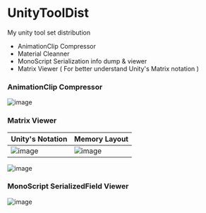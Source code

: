 # UnityToolDist
My unity tool set distribution
- AnimationClip Compressor
- Material Cleanner
- MonoScript Serialization info dump & viewer
- Matrix Viewer ( For better understand Unity's Matrix notation )

### AnimationClip Compressor
![image](https://github.com/lujian101/UnityToolDist/blob/master/ScreenShot/animationclip-compressor.png?raw=true)

### Matrix Viewer

Unity's Notation | Memory Layout
---|---
![image](https://github.com/lujian101/UnityToolDist/blob/master/ScreenShot/matrix-viewer.png?raw=true) | ![image](https://github.com/lujian101/UnityToolDist/blob/master/ScreenShot/matrix-viewer-memory.png?raw=true)


![image](https://github.com/lujian101/UnityToolDist/blob/master/ScreenShot/matrix-viewer.png?raw=true)

### MonoScript SerializedField Viewer
![image](https://github.com/lujian101/UnityToolDist/blob/master/ScreenShot/mono-script-viewer.png?raw=true)